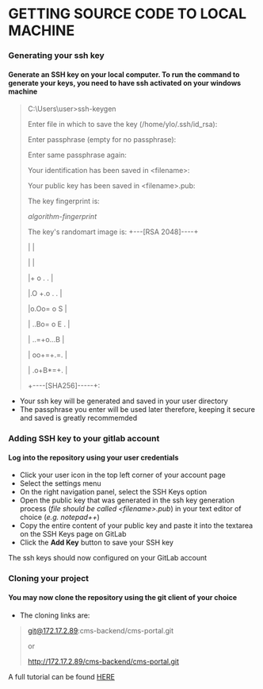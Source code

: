 # GETTING SOURCE CODE TO LOCAL MACHINE

### Generating your ssh key
#### Generate an SSH key on your local computer. To run the command to generate your keys, you need to have ssh activated on your windows machine
> C:\Users\user>ssh-keygen
>
> Enter file in which to save the key (/home/ylo/.ssh/id_rsa):
>
> Enter passphrase (empty for no passphrase):
>
> Enter same passphrase again:
> 
> Your identification has been saved in <home directory>\<filename>:
> 
> Your public key has been saved in <home directory>\<filename>.pub:
> 
> The key fingerprint is:
> 
> *algorithm-fingerprint*
> 
> The key's randomart image is:
> +---[RSA 2048]----+
> 
> |                 |
> 
> |                 |
> 
> |+ o . .          |
> 
> |.O +.o . .       |
> 
> |o.Oo= o S        |
> 
> | ..Bo= o E .     |
> 
> |  ..=+o...B      |
> 
> |   oo+=+.=.      |
> 
> |   .o+B*=+.      |
> 
> +----[SHA256]-----+:

* Your ssh key will be generated and saved in your user directory
* The passphrase you enter will be used later therefore, keeping it secure and saved is greatly recommemded

### Adding SSH key to your gitlab account
#### Log into the repository using your user credentials
* Click your user icon in the top left corner of your account page
* Select the settings menu
* On the right navigation panel, select the SSH Keys option
* Open the public key that was generated in the ssh key generation process (*file should be called <filename\>.pub*) in your text editor of choice (*e.g. notepad++*)
* Copy the entire content of your public key and paste it into the textarea on the SSH Keys page on GitLab
* Click the <b>Add Key</b> button to save your SSH key

The ssh keys should now configured on your GitLab account

### Cloning your project
#### You may now clone the repository using the git client of your choice
* The cloning links are:

> git@172.17.2.89:cms-backend/cms-portal.git
> 
> or
> 
> http://172.17.2.89/cms-backend/cms-portal.git


A full tutorial can be found <a href='http://172.17.2.89/help/ssh/README#review-existing-ssh-keys'>HERE</a>

